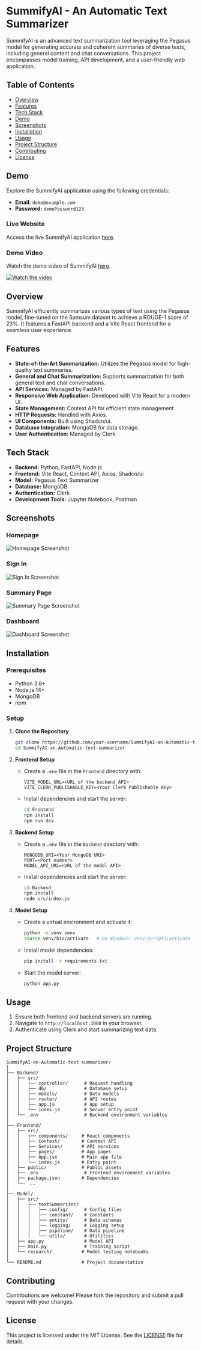 # SummifyAI - An Automatic Text Summarizer

SummifyAI is an advanced text summarization tool leveraging the Pegasus model for generating accurate and coherent summaries of diverse texts, including general content and chat conversations. This project encompasses model training, API development, and a user-friendly web application.

## Table of Contents
- [Overview](#overview)
- [Features](#features)
- [Tech Stack](#tech-stack)
- [Demo](#demo)
- [Screenshots](#screenshots)
- [Installation](#installation)
- [Usage](#usage)
- [Project Structure](#project-structure)
- [Contributing](#contributing)
- [License](#license)

## Demo
Explore the SummifyAI application using the following credentials:
- **Email:** `demo@example.com`
- **Password:** `demoPassword123`

### Live Website
Access the live SummifyAI application [here](https://your-website-url.com).

### Demo Video
Watch the demo video of SummifyAI [here](https://youtu.be/_7cHaofl5uA).

[![Watch the video](./Screenshot/homeDark.png)](https://youtu.be/_7cHaofl5uA)

## Overview
SummifyAI efficiently summarizes various types of text using the Pegasus model, fine-tuned on the Samsum dataset to achieve a ROUGE-1 score of 23%. It features a FastAPI backend and a Vite React frontend for a seamless user experience.

## Features
- **State-of-the-Art Summarization:** Utilizes the Pegasus model for high-quality text summaries.
- **General and Chat Summarization:** Supports summarization for both general text and chat conversations.
- **API Services:** Managed by FastAPI.
- **Responsive Web Application:** Developed with Vite React for a modern UI.
- **State Management:** Context API for efficient state management.
- **HTTP Requests:** Handled with Axios.
- **UI Components:** Built using Shadcn/ui.
- **Database Integration:** MongoDB for data storage.
- **User Authentication:** Managed by Clerk.

## Tech Stack
- **Backend:** Python, FastAPI, Node.js
- **Frontend:** Vite React, Context API, Axios, Shadcn/ui
- **Model:** Pegasus Text Summarizer
- **Database:** MongoDB
- **Authentication:** Clerk
- **Development Tools:** Jupyter Notebook, Postman

## Screenshots

### Homepage
![Homepage Screenshot](./Screenshot/homeLight.png)

### Sign In
![Sign In Screenshot](./Screenshot/Signin.png)

### Summary Page
![Summary Page Screenshot](./Screenshot/generateSummary.png)

### Dashboard
![Dashboard Screenshot](./Screenshot/Dashboard.png)

## Installation

### Prerequisites
- Python 3.8+
- Node.js 14+
- MongoDB
- npm

### Setup

1. **Clone the Repository**
   ```sh
   git clone https://github.com/your-username/SummifyAI-an-Automatic-text-summarizer.git
   cd SummifyAI-an-Automatic-text-summarizer
   ```

2. **Frontend Setup**
   - Create a `.env` file in the `Frontend` directory with:
     ```
     VITE_MODEL_URL=<URL of the backend API>
     VITE_CLERK_PUBLISHABLE_KEY=<Your Clerk Publishable Key>
     ```
   - Install dependencies and start the server:
     ```sh
     cd Frontend
     npm install
     npm run dev
     ```

3. **Backend Setup**
   - Create a `.env` file in the `Backend` directory with:
     ```
     MONGODB_URI=<Your MongoDB URI>
     PORT=<Port number>
     MODEL_API_URL=<URL of the model API>
     ```
   - Install dependencies and start the server:
     ```sh
     cd Backend
     npm install
     node src/index.js
     ```

4. **Model Setup**
   - Create a virtual environment and activate it:
     ```sh
     python -m venv venv
     source venv/bin/activate   # On Windows: venv\Scripts\activate
     ```
   - Install model dependencies:
     ```sh
     pip install -r requirements.txt
     ```
   - Start the model server:
     ```sh
     python app.py
     ```

## Usage
1. Ensure both frontend and backend servers are running.
2. Navigate to `http://localhost:3000` in your browser.
3. Authenticate using Clerk and start summarizing text data.

## Project Structure
```
SummifyAI-an-Automatic-text-summarizer/
│
├── Backend/
│   ├── src/
│   │   ├── controller/      # Request handling
│   │   ├── db/              # Database setup
│   │   ├── models/          # Data models
│   │   ├── router/          # API routes
│   │   ├── app.js           # App setup
│   │   └── index.js         # Server entry point
│   └── .env                 # Backend environment variables
│
├── Frontend/
│   ├── src/
│   │   ├── components/     # React components
│   │   ├── Context/        # Context API
│   │   ├── Services/       # API services
│   │   ├── pages/          # App pages
│   │   ├── App.jsx         # Main app file
│   │   └── index.js        # Entry point
│   ├── public/             # Public assets
│   ├── .env                 # Frontend environment variables
│   ├── package.json        # Dependencies
│   └── ...
│
├── Model/
│   ├── src/
│   │   ├── textSummarizer/
│   │   │   ├── config/      # Config files
│   │   │   ├── constant/    # Constants
│   │   │   ├── entity/      # Data schemas
│   │   │   ├── logging/     # Logging setup
│   │   │   ├── pipeline/    # Data pipeline
│   │   │   └── utils/       # Utilities
│   ├── app.py               # Model API
│   ├── main.py              # Training script
│   └── research/           # Model testing notebooks
│
└── README.md               # Project documentation
```

## Contributing
Contributions are welcome! Please fork the repository and submit a pull request with your changes.

## License
This project is licensed under the MIT License. See the [LICENSE](LICENSE) file for details.
